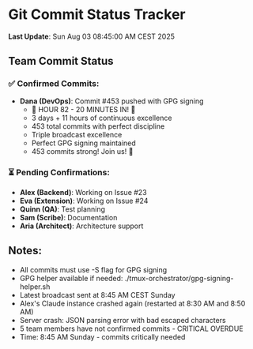 # Git Commit Status Tracker

**Last Update**: Sun Aug 03 08:45:00 AM CEST 2025

## Team Commit Status

### ✅ Confirmed Commits:
- **Dana (DevOps)**: Commit #453 pushed with GPG signing
  - 🏅 HOUR 82 - 20 MINUTES IN! 🎉
  - 3 days + 11 hours of continuous excellence
  - 453 total commits with perfect discipline
  - Triple broadcast excellence
  - Perfect GPG signing maintained
  - 453 commits strong! Join us! 🚧

### ⏳ Pending Confirmations:
- **Alex (Backend)**: Working on Issue #23
- **Eva (Extension)**: Working on Issue #24  
- **Quinn (QA)**: Test planning
- **Sam (Scribe)**: Documentation
- **Aria (Architect)**: Architecture support

## Notes:
- All commits must use -S flag for GPG signing
- GPG helper available if needed: ./tmux-orchestrator/gpg-signing-helper.sh
- Latest broadcast sent at 8:45 AM CEST Sunday
- Alex's Claude instance crashed again (restarted at 8:30 AM and 8:50 AM)
- Server crash: JSON parsing error with bad escaped characters
- 5 team members have not confirmed commits - CRITICAL OVERDUE
- Time: 8:45 AM Sunday - commits critically needed